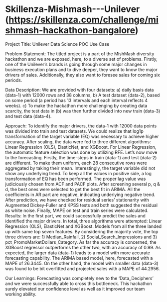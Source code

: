 # Skillenza-Mishmash---Unilever (https://skillenza.com/challenge/mishmash-hackathon-bangalore)
Project Title: Unilever Data Science POC Use Case

Problem Statement: The titled project is a part of the MishMash diversity hackathon and we are exposed, here, to a diverse set of problems. Firstly, one of the Unilever’s brands is going through some major changes in business execution plans and to dive deeper, they want to know the major drivers of sales. Additionally, they also want to foresee sales for coming six periods.

Data Description:  We are provided with four datasets: a) daily basis data (data-1) with 12000 rows and 38 columns, b) A test dataset (data-2), based on some period (a period has 13 intervals and each interval reflects 4 weeks). c) To make the hackathon more challenging by creating data scarcity, the test data in (b) was then further divided into new train (data-3) and test data (data-4).

Approach: To identify the major drivers, the data-1 with 12000 data points was divided into train and test datasets. We could realize that log1p transformation of the target variable (EQ) was necessary to achieve higher accuracy. After scaling, the data were fed to three different algorithms: Linear Regression (OLS), ElasticNet, and XGBoost. For Linear Regression, the automatic feature selection was done by utilizing RFE.
Let’s now move to the forecasting. Firstly, the time-steps in train (data-1) and test (data-2) are different. To make them uniform, each 28 consecutive rows were aggregated by taking their mean. Interestingly, the target variable did not show any underlying trend. To keep all the values in positive side, a log transformation of EQ has been performed. The proper lag value was judiciously chosen from ACF and PACF plots. After screening several p, q & d, the best ones were selected to get the best fit in ARIMA. All the coefficients in AR part are negative, indicating underlying negative trend. After prediction, we have checked for residual series’ stationarity with Augmented Dickey-Fuller and KPSS tests and both suggested the residual as white noise. Finally, MAPE on test and train series were calculated.
Results: In the first part, we could successfully predict the sales and identified the major drivers. In total, three algorithms were attempted: Linear Regression (OLS), ElasticNet and XGBoost. Models from all the three landed up with same top seven features. By considering the majority vote, the top three drivers are: 1) Median_Rainfall, 2) Social_Search_Impressions and 3) pct_PromoMarketDollars_Category. As far the accuracy is concerned, the XGBoost regressor outperforms the other two, with an accuracy of 0.99.
As expected, the larger data (data-1) leads to a model with more accurate forecasting capability. The ARIMA based model, here, forecasted with a MAPE of 26.3445. On the other hand, the model with smaller data (data-3) was found to be bit overfitted and projected sales with a MAPE of 44.2956.

Our Learnings: Forecasting was completely new to the ‘Data_Deciphers’ and we were successfully able to cross this bottleneck. This hackathon surely elevated our confidence level as well as it improved our team working ability.

